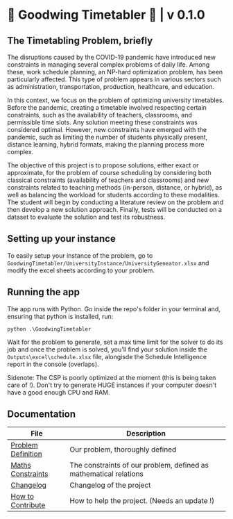 ﻿# :calendar: Goodwing Timetabler :calendar: | v 0.1.0

## The Timetabling Problem, briefly

The disruptions caused by the COVID-19 pandemic have introduced new constraints in managing several complex problems of daily life. Among these, work schedule planning, an NP-hard optimization problem, has been particularly affected. This type of problem appears in various sectors such as administration, transportation, production, healthcare, and education.

In this context, we focus on the problem of optimizing university timetables. Before the pandemic, creating a timetable involved respecting certain constraints, such as the availability of teachers, classrooms, and permissible time slots. Any solution meeting these constraints was considered optimal. However, new constraints have emerged with the pandemic, such as limiting the number of students physically present, distance learning, hybrid formats, making the planning process more complex.

The objective of this project is to propose solutions, either exact or approximate, for the problem of course scheduling by considering both classical constraints (availability of teachers and classrooms) and new constraints related to teaching methods (in-person, distance, or hybrid), as well as balancing the workload for students according to these modalities.
The student will begin by conducting a literature review on the problem and then develop a new solution approach. Finally, tests will be conducted on a dataset to evaluate the solution and test its robustness.

## Setting up your instance

To easily setup your instance of the problem, go to `GoodwingTimetabler/UniversityInstance/UniversityGeneator.xlsx` and modify the excel sheets according to your problem.

## Running the app

The app runs with Python. Go inside the repo's folder in your terminal and, ensuring that python is installed, run:

`python .\GoodwingTimetabler`

Wait for the problem to generate, set a max time limit for the solver to do its job and once the problem is solved, you'll find your solution inside the `Outputs\excel\schedule.xlsx` file, alongisde the Schedule Intelligence report in the console (overlaps).

Sidenote: The CSP is poorly optimized at the moment (this is being taken care of !). Don't try to generate HUGE instances if your computer doesn't have a good enough CPU and RAM.

## Documentation

| File           | Description                      |
|------------------|----------------------------------|
| [Problem Definition](Problem_Definition.md) | Our problem, thoroughly defined |
| [Maths Constraints](Constraints_Maths.md) | The constraints of our problem, defined as mathematical relations |
| [Changelog](Changelog.md) | Changelog of the project |
| [How to Contribute](how_to_contribute.pdf) | How to help the project. (Needs an update !) |
